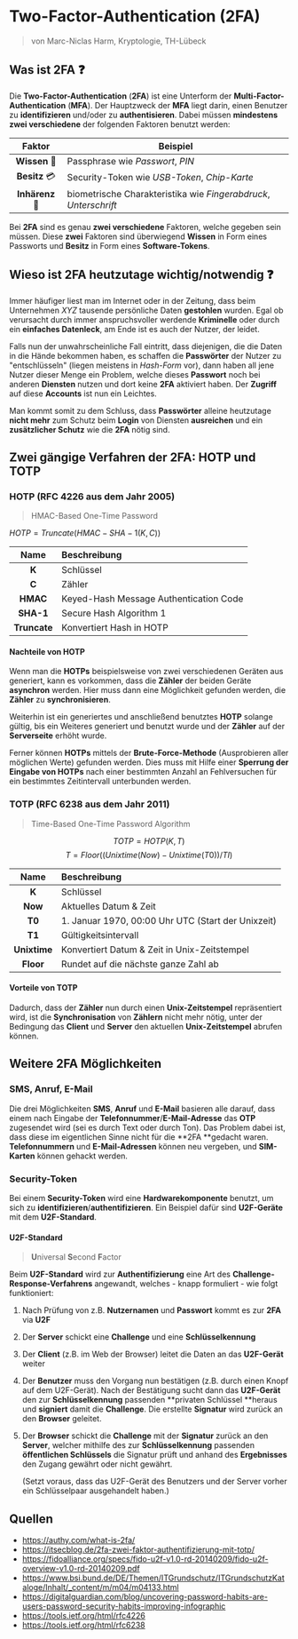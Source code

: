 # Two-Factor-Authentication (2FA)

> von Marc-Niclas Harm, Kryptologie, TH-Lübeck

## Was ist 2FA :question:

Die **Two-Factor-Authentication** (**2FA**) ist eine Unterform der **Multi-Factor-Authentication** (**MFA**). Der Hauptzweck der **MFA** liegt darin, einen Benutzer zu **identifizieren** und/oder zu **authentisieren**. Dabei müssen **mindestens zwei verschiedene** der folgenden Faktoren benutzt werden:

|          Faktor          | Beispiel                                                     |
| :----------------------: | ------------------------------------------------------------ |
|     **Wissen** :key:     | Passphrase wie *Passwort*, *PIN*                             |
| **Besitz** :credit_card: | Security-Token wie *USB-Token*, *Chip-Karte*                 |
|   **Inhärenz** :eyes:    | biometrische Charakteristika wie *Fingerabdruck*, *Unterschrift* |

Bei **2FA** sind es genau **zwei verschiedene** Faktoren, welche gegeben sein müssen. Diese **zwei** Faktoren sind überwiegend **Wissen** in Form eines Passworts und **Besitz** in Form eines **Software-Tokens**.

## Wieso ist 2FA heutzutage wichtig/notwendig :question:

Immer häufiger liest man im Internet oder in der Zeitung, dass beim Unternehmen *XYZ* tausende persönliche Daten **gestohlen** wurden. Egal ob verursacht durch immer anspruchsvoller werdende **Kriminelle** oder durch ein **einfaches Datenleck**, am Ende ist es auch der Nutzer, der leidet.

Falls nun der unwahrscheinliche Fall eintritt, dass diejenigen, die die Daten in die Hände bekommen haben, es schaffen die **Passwörter** der Nutzer zu "entschlüsseln" (liegen meistens in *Hash-Form* vor), dann haben all jene Nutzer dieser Menge ein Problem, welche dieses **Passwort** noch bei anderen **Diensten** nutzen und dort keine **2FA** aktiviert haben. Der **Zugriff** auf diese **Accounts** ist nun ein Leichtes.

Man kommt somit zu dem Schluss, dass **Passwörter** alleine heutzutage **nicht mehr** zum Schutz beim **Login** von Diensten **ausreichen** und ein **zusätzlicher Schutz** wie die **2FA** nötig sind.

<div style="page-break-after: always;"></div>

## Zwei gängige Verfahren der 2FA: HOTP und TOTP

### HOTP (RFC 4226 aus dem Jahr 2005)

> HMAC-Based One-Time Password

$HOTP = Truncate(HMAC − SHA − 1(K,C))$

|     Name     | Beschreibung                           |
| :----------: | :------------------------------------- |
|    **K**     | Schlüssel                              |
|    **C**     | Zähler                                 |
|   **HMAC**   | Keyed-Hash Message Authentication Code |
|  **SHA-1**   | Secure Hash Algorithm 1                |
| **Truncate** | Konvertiert Hash in HOTP               |

#### Nachteile von HOTP

Wenn man die **HOTPs** beispielsweise von zwei verschiedenen Geräten aus generiert, kann es vorkommen, dass die **Zähler** der beiden Geräte **asynchron** werden. Hier muss dann eine Möglichkeit gefunden werden, die **Zähler** zu **synchronisieren**.

Weiterhin ist ein generiertes und anschließend benutztes **HOTP** solange gültig, bis ein Weiteres generiert und benutzt wurde und der **Zähler** auf der **Serverseite** erhöht wurde.

Ferner können **HOTPs** mittels der **Brute-Force-Methode** (Ausprobieren aller möglichen Werte) gefunden werden. Dies muss mit Hilfe einer **Sperrung der Eingabe von HOTPs** nach einer bestimmten Anzahl an Fehlversuchen für ein bestimmtes Zeitintervall unterbunden werden.

### TOTP (RFC 6238 aus dem Jahr 2011)

> Time-Based One-Time Password Algorithm

$$TOTP = HOTP(K,T)$$
$$T = Floor((Unixtime(Now) - Unixtime(T0)) / TI)$$

|     Name     | Beschreibung                                       |
| :----------: | :------------------------------------------------- |
|    **K**     | Schlüssel                                          |
|   **Now**    | Aktuelles Datum & Zeit                             |
|    **T0**    | 1. Januar 1970, 00:00 Uhr UTC (Start der Unixzeit) |
|    **T1**    | Gültigkeitsintervall                               |
| **Unixtime** | Konvertiert Datum & Zeit in Unix-Zeitstempel       |
|  **Floor**   | Rundet auf die nächste ganze Zahl ab               |

<div style="page-break-after: always;"></div>

#### Vorteile von TOTP

Dadurch, dass der **Zähler** nun durch einen **Unix-Zeitstempel** repräsentiert wird, ist die **Synchronisation** von **Zählern** nicht mehr nötig, unter der Bedingung das **Client** und **Server** den aktuellen **Unix-Zeitstempel** abrufen können.

## Weitere 2FA Möglichkeiten

### SMS, Anruf, E-Mail

Die drei Möglichkeiten **SMS**, **Anruf** und **E-Mail** basieren alle darauf, dass einem nach Eingabe der **Telefonnummer**/**E-Mail-Adresse** das **OTP** zugesendet wird (sei es durch Text oder durch Ton). Das Problem dabei ist, dass diese im eigentlichen Sinne nicht für die **2FA **gedacht waren. **Telefonnummern** und **E-Mail-Adressen** können neu vergeben, und **SIM-Karten** können gehackt werden.

### Security-Token

Bei einem **Security-Token** wird eine **Hardwarekomponente** benutzt, um sich zu **identifizieren**/**authentifizieren**. Ein Beispiel dafür sind **U2F-Geräte** mit dem **U2F-Standard**.

#### U2F-Standard

> **U**niversal **S**econd **F**actor

Beim **U2F-Standard** wird zur **Authentifizierung** eine Art des **Challenge-Response-Verfahrens** angewandt, welches - knapp formuliert - wie folgt funktioniert:

1. Nach Prüfung von z.B. **Nutzernamen** und **Passwort** kommt es zur **2FA** via **U2F**

2. Der **Server** schickt eine **Challenge** und eine **Schlüsselkennung**

3. Der **Client** (z.B. im Web der Browser) leitet die Daten an das **U2F-Gerät** weiter

4. Der **Benutzer** muss den Vorgang nun bestätigen (z.B. durch einen Knopf auf dem U2F-Gerät). Nach der Bestätigung sucht dann das **U2F-Gerät** den zur **Schlüsselkennung** passenden **privaten Schlüssel **heraus und **signiert** damit die **Challenge**. Die erstellte **Signatur** wird zurück an den **Browser** geleitet.

5. Der **Browser** schickt die **Challenge** mit der **Signatur** zurück an den **Server**, welcher mithilfe des zur **Schlüsselkennung** passenden **öffentlichen Schlüssels** die Signatur prüft und anhand des **Ergebnisses** den Zugang gewährt oder nicht gewährt.

   (Setzt voraus, dass das U2F-Gerät des Benutzers und der Server vorher ein Schlüsselpaar ausgehandelt haben.)

## Quellen

- https://authy.com/what-is-2fa/
- https://itsecblog.de/2fa-zwei-faktor-authentifizierung-mit-totp/
- https://fidoalliance.org/specs/fido-u2f-v1.0-rd-20140209/fido-u2f-overview-v1.0-rd-20140209.pdf
- https://www.bsi.bund.de/DE/Themen/ITGrundschutz/ITGrundschutzKataloge/Inhalt/_content/m/m04/m04133.html
- https://digitalguardian.com/blog/uncovering-password-habits-are-users-password-security-habits-improving-infographic
- https://tools.ietf.org/html/rfc4226
- https://tools.ietf.org/html/rfc6238